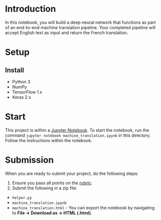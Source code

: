 # Introduction
In this notebook, you will build a deep neural network that functions as part of an end-to-end machine translation pipeline. Your completed pipeline will accept English text as input and return the French translation.

# Setup
## Install
- Python 3
- NumPy
- TensorFlow 1.x
- Keras 2.x

# Start
This project is within a [Jupyter Notebook](http://jupyter.org/).  To start the notebook, run the command `jupyter notebook machine_translation.ipynb` in this directory.
Follow the instructions within the notebook.

# Submission
When you are ready to submit your project, do the following steps:
1. Ensure you pass all points on the [rubric](https://review.udacity.com/#!/rubrics/1004/view).
2. Submit the following in a zip file:
  - `helper.py`
  - `machine_translation.ipynb`
  - `machine_translation.html` - You can export the notebook by navigating to **File -> Download as -> HTML (.html)**.
